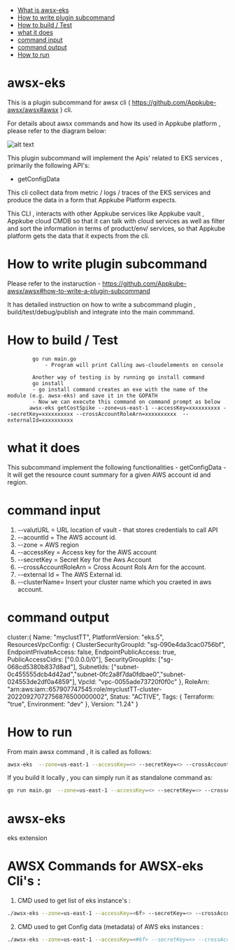 - [What is awsx-eks](#awsx-eks)
- [How to write plugin subcommand](#how-to-write-plugin-subcommand)
- [How to build / Test](#how-to-build--test)
- [what it does ](#what-it-does)
- [command input](#command-input)
- [command output](#command-output)
- [How to run ](#how-to-run)

# awsx-eks

This is a plugin subcommand for awsx cli ( https://github.com/Appkube-awsx/awsx#awsx ) cli.

For details about awsx commands and how its used in Appkube platform , please refer to the diagram below:

![alt text](https://raw.githubusercontent.com/AppkubeCloud/appkube-architectures/main/LayeredArchitecture-phase2.svg)

This plugin subcommand will implement the Apis' related to EKS services , primarily the following API's:

- getConfigData

This cli collect data from metric / logs / traces of the EKS services and produce the data in a form that Appkube Platform expects.

This CLI , interacts with other Appkube services like Appkube vault , Appkube cloud CMDB so that it can talk with cloud services as
well as filter and sort the information in terms of product/env/ services, so that Appkube platform gets the data that it expects from the cli.

# How to write plugin subcommand

Please refer to the instaruction -
https://github.com/Appkube-awsx/awsx#how-to-write-a-plugin-subcommand

It has detailed instruction on how to write a subcommand plugin , build/test/debug/publish and integrate into the main commmand.

# How to build / Test

            go run main.go
                - Program will print Calling aws-cloudelements on console

            Another way of testing is by running go install command
            go install
            - go install command creates an exe with the name of the module (e.g. awsx-eks) and save it in the GOPATH
            - Now we can execute this command on command prompt as below
           awsx-eks getCostSpike --zone=us-east-1 --accessKey=xxxxxxxxxx --secretKey=xxxxxxxxxx --crossAccountRoleArn=xxxxxxxxxx  --externalId=xxxxxxxxxx

# what it does

This subcommand implement the following functionalities -
getConfigData - It will get the resource count summary for a given AWS account id and region.

# command input

1. --valutURL = URL location of vault - that stores credentials to call API
2. --acountId = The AWS account id.
3. --zone = AWS region
4. --accessKey = Access key for the AWS account
5. --secretKey = Secret Key for the Aws Account
6. --crossAccountRoleArn = Cross Acount Rols Arn for the account.
7. --external Id = The AWS External id.
8. --clusterName= Insert your cluster name which you craeted in aws account.

# command output

cluster:{
Name: "myclustTT",
PlatformVersion: "eks.5",
ResourcesVpcConfig: {
ClusterSecurityGroupId: "sg-090e4da3cac0756bf",
EndpointPrivateAccess: false,
EndpointPublicAccess: true,
PublicAccessCidrs: ["0.0.0.0/0"],
SecurityGroupIds: ["sg-068cd5380b837d8ad"],
SubnetIds: ["subnet-0c455555dcb4d42ad","subnet-0fc2a8f7da0fdbae0","subnet-024553de2df0a4859"],
VpcId: "vpc-0055ade73720f0f0c"
},
RoleArn: "arn:aws:iam::657907747545:role/myclustTT-cluster-20220927072756876500000002",
Status: "ACTIVE",
Tags: {
Terraform: "true",
Environment: "dev"
},
Version: "1.24"
}

# How to run

From main awsx command , it is called as follows:

```bash
awsx-eks  --zone=us-east-1 --accessKey=<> --secretKey=<> --crossAccountRoleArn=<>  --externalId=<>
```

If you build it locally , you can simply run it as standalone command as:

```bash
go run main.go  --zone=us-east-1 --accessKey=<> --secretKey=<> --crossAccountRoleArn=<> --externalId=<>
```

# awsx-eks

eks extension

# AWSX Commands for AWSX-eks Cli's :

1. CMD used to get list of eks instance's :

```bash
./awsx-eks --zone=us-east-1 --accessKey=<6f> --secretKey=<> --crossAccountRoleArn=<> --externalId=<>
```

2. CMD used to get Config data (metadata) of AWS eks instances :

```bash
./awsx-eks --zone=us-east-1 --accessKey=<#6f> --secretKey=<> --crossAccountRoleArn=<> --externalId=<> getConfigData --clusterName=<>
```
